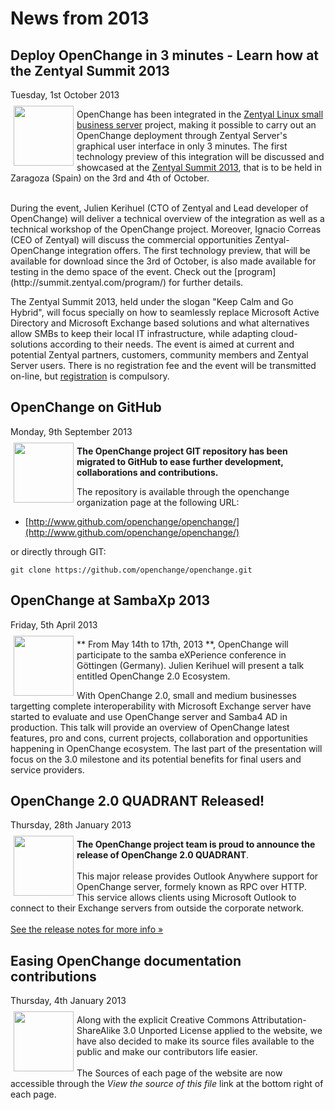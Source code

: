 # News from 2013 #

<div class="news">
  <h2>Deploy OpenChange in 3 minutes - Learn how at the Zentyal Summit 2013</h2>
  <div class="date">Tuesday, 1st October 2013</div>

<img border="0" width="96" height="96" style="border: 0pt none;
margin: -5px 5px 5px; float: left;" alt=""
src="/images/zentyal_logo.png" />

OpenChange has been integrated in the [Zentyal Linux small business
server](http://www.zentyal.org)</a> project, making it possible to
carry out an OpenChange deployment through Zentyal Server's graphical
user interface in only 3 minutes. The first technology preview of this
integration will be discussed and showcased at the [Zentyal Summit
2013](http://summit.zentyal.com), that is to be held in Zaragoza
(Spain) on the 3rd and 4th of October.

<br/>
During the event, Julien Kerihuel (CTO of Zentyal and Lead developer
of OpenChange) will deliver a technical overview of the integration as
well as a technical workshop of the OpenChange project. Moreover,
Ignacio Correas (CEO of Zentyal) will discuss the commercial
opportunities Zentyal-OpenChange integration offers. The first
technology preview, that will be available for download since the 3rd
of October, is also made available for testing in the demo space of
the event. Check out the [program](http://summit.zentyal.com/program/)
for further details.

The Zentyal Summit 2013, held under the slogan "Keep Calm and Go
Hybrid", will focus specially on how to seamlessly replace Microsoft
Active Directory and Microsoft Exchange based solutions and what
alternatives allow SMBs to keep their local IT infrastructure, while
adapting cloud-solutions according to their needs. The event is aimed
at current and potential Zentyal partners, customers, community
members and Zentyal Server users. There is no registration fee and the
event will be transmitted on-line, but
[registration](http://summit.zentyal.com/register/) is compulsory.

</div>

<div class="news">
  <h2>OpenChange on GitHub</h2>
  <div class="date">Monday, 9th September 2013</div>

<img border="0" width="96" height="96" style="border: 0pt none;
margin: -5px 5px 5px; float: left;" alt=""
src="/images/openchange_logo_v2.png" />

**The OpenChange project GIT repository has been migrated to GitHub to ease further development, collaborations and contributions.**

The repository is available through the openchange organization page at
the following URL:

* [http://www.github.com/openchange/openchange/](http://www.github.com/openchange/openchange/)

or directly through GIT:

    git clone https://github.com/openchange/openchange.git
</div>

<div class="news">
  <h2>OpenChange at SambaXp 2013</h2>
  <div class="date">Friday, 5th April 2013</div>

<img border="0" width="96" height="96" style="border: 0pt none;
margin: -5px 5px 5px; float: left;" alt=""
src="/images/samba_logo.png" />

** From May 14th to 17th, 2013 **, OpenChange will participate to the
samba eXPerience conference in Göttingen (Germany). Julien Kerihuel
will present a talk entitled OpenChange 2.0 Ecosystem.

With OpenChange 2.0, small and medium businesses targetting complete
interoperability with Microsoft Exchange server have started to
evaluate and use OpenChange server and Samba4 AD in production. This
talk will provide an overview of OpenChange latest features, pro and
cons, current projects, collaboration and opportunities happening in
OpenChange ecosystem. The last part of the presentation will focus on
the 3.0 milestone and its potential benefits for final users and
service providers.  </div>

<div class="news">
  <h2>OpenChange 2.0 QUADRANT Released!</h2>
  <div class="date">Thursday, 28th January 2013</div>

<img border="0" width="96" height="96" style="border: 0pt none;
margin: -5px 5px 5px; float: left;" alt=""
src="/images/openchange_logo_v2.png" />

**The OpenChange project team is proud to announce the release of
OpenChange 2.0 QUADRANT**.  <br/><br/> This major release provides
Outlook Anywhere support for OpenChange server, formely known as RPC
over HTTP. This service allows clients using Microsoft Outlook to
connect to their Exchange servers from outside the corporate network.
<br/><br/> [See the release notes for more info
&raquo;](/developers/relnotes/2.0-quadrant.html)

</div>

<div class="news">
  <h2>Easing OpenChange documentation contributions</h2>
  <div class="date">Thursday, 4th January 2013</div>

<img border="0" width="96" height="96" style="border: 0pt none;
margin: -5px 5px 5px; float: left;" alt=""
src="/images/openchange_logo_v2.png" />

Along with the explicit Creative Commons Attributation-ShareAlike 3.0
Unported License applied to the website, we have also decided to make
its source files available to the public and make our contributors
life easier.<br/><br/> The Sources of each page of the website are now
accessible through the *View the source of this file* link at the
bottom right of each page.

</div>